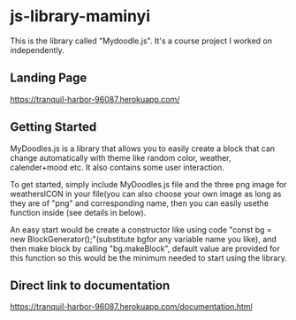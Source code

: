 # js-library-maminyi

This is the library called "Mydoodle.js". It's a course project I worked on independently. 

## Landing Page
https://tranquil-harbor-96087.herokuapp.com/

## Getting Started
 MyDoodles.js is a library that allows you to easily create a block that can change automatically with theme like random color, weather, calender+mood etc. It also contains some user interaction.


To get started, simply include MyDoodles.js file and the three png image for weathersICON in your file(you can also choose your own image as long as they are of "png" and corresponding name, then you can easily usethe function inside (see details in below).

An easy start would be create a constructor like using code "const bg = new BlockGenerator();"(substitute bgfor any variable name you like), and then make block by calling "bg.makeBlock", default value are provided for this function so this would be the minimum needed to start using the library.

## Direct link to documentation
https://tranquil-harbor-96087.herokuapp.com/documentation.html
